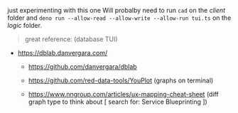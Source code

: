 just experimenting with this one
Will probalby need to run `cad` on the _client_ folder and `deno run --allow-read --allow-write --allow-run tui.ts` on the _logic_ folder.

> great reference: (database TUI)
- https://dblab.danvergara.com/
  - https://github.com/danvergara/dblab
  
  - https://github.com/red-data-tools/YouPlot (graphs on terminal)

  - https://www.nngroup.com/articles/ux-mapping-cheat-sheet (diff graph type to think about [ search for: Service Blueprinting ])